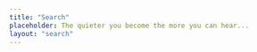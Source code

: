 ```yaml
---
title: "Search"
placeholder: The quieter you become the more you can hear...
layout: "search"
---
```

